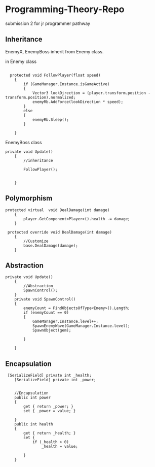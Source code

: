 # Programming-Theory-Repo
 submission 2 for jr programmer pathway

 ## Inheritance
 
EnemyX, EnemyBoss inherit from Enemy class.<br>

in Enemy class
````  

  protected void FollowPlayer(float speed)
    {
        if (GameManager.Instance.isGameActive)
        {
            Vector3 lookDirection = (player.transform.position - transform.position).normalized;
            enemyRb.AddForce(lookDirection * speed);
        }
        else
        {
            enemyRb.Sleep();
        }

    }
````
EnemyBoss class
````
private void Update()
    {
        //inheritance

        FollowPlayer();
      

    }
````
## Polymorphism
````
protected virtual  void DealDamage(int damage)
    {
        player.GetComponent<Player>().health -= damage;
    }
````

````
 protected override void DealDamage(int damage)
    {
        //Customize
        base.DealDamage(damage);
    }
````
## Abstraction
````
private void Update()
    {
        //Abstraction
        SpawnControl();
    }
    private void SpawnControl()
    {
        enemyCount = FindObjectsOfType<Enemy>().Length;
        if (enemyCount == 0)
        {
            GameManager.Instance.level++;
            SpawnEnemyWave(GameManager.Instance.level);
            SpawnObject(gem);

        }
    
    }
````
## Encapsulation
````
 [SerializeField] private int _health;
    [SerializeField] private int _power;


    //Encapsulation
    public int power
    {
        get { return _power; }
        set { _power = value; }
       
    }
    public int health
    {
        get { return _health; }
        set {
            if (_health > 0)
                _health = value;
           
        }
    }
````


